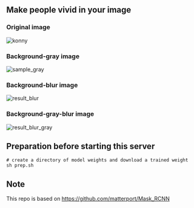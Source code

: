 
## Make people vivid in your image
### Original image
![konny](https://user-images.githubusercontent.com/34429021/60010474-d4cc1380-96b2-11e9-8368-497c1a446910.png)
### Background-gray image
![sample_gray](https://user-images.githubusercontent.com/34429021/63095529-6e72bb80-bfa6-11e9-88c1-f83bb60a1413.jpg)
### Background-blur image
![result_blur](https://user-images.githubusercontent.com/34429021/63095555-834f4f00-bfa6-11e9-9ec4-43665f27857c.jpg)
### Background-gray-blur image
![result_blur_gray](https://user-images.githubusercontent.com/34429021/63095576-8e09e400-bfa6-11e9-86d1-e58bdf93dead.jpg)

## Preparation before starting this server
```
# create a directory of model weights and download a trained weight
sh prep.sh
```

## Note
This repo is based on https://github.com/matterport/Mask_RCNN

